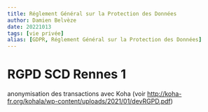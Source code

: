 ```yaml
---
title: Réglement Général sur la Protection des Données
author: Damien Belvèze
date: 20221013
tags: [vie privée]
alias: [GDPR, Réglement Général sur la Protection des Données]
---
```



# RGPD SCD Rennes 1

anonymisation des transactions avec Koha (voir http://koha-fr.org/kohala/wp-content/uploads/2021/01/devRGPD.pdf)